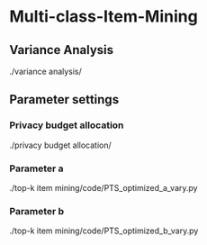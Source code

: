 # Multi-class-Item-Mining

## Variance Analysis
./variance analysis/


## Parameter settings
### Privacy budget allocation
./privacy budget allocation/

### Parameter a
./top-k item mining/code/PTS_optimized_a_vary.py

### Parameter b
./top-k item mining/code/PTS_optimized_b_vary.py

